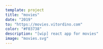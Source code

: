 ```yaml
---
template: project
title: "movies"
date: "2019"
to: "https://movies.vitordino.com"
color: "#F03738"
description: "[wip] react app for movies"
image: "movies.svg"
---
```

